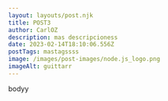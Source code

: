 ```yaml
---
layout: layouts/post.njk
title: POST3
author: CarlOZ
description: mas descripcioness
date: 2023-02-14T18:10:06.556Z
postTags: mastagssss
image: /images/post-images/node.js_logo.png
imageAlt: guittarr
---
```

b﻿odyy